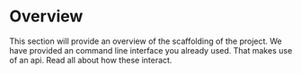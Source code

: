 # Overview
This section will provide an overview of the scaffolding of the project. We have
provided an command line interface you already used. That makes use of an api.
Read all about how these interact. 
